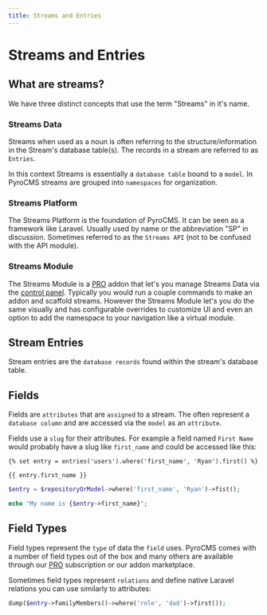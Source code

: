 ```yaml
---
title: Streams and Entries
---
```


# Streams and Entries

<div class="documentation__toc"></div>

## What are streams?

We have three distinct concepts that use the term "Streams" in it's name.

### Streams Data

Streams when used as a noun is often referring to the structure/information in the Stream's database table(s). The records in a stream are referred to as `Entries`.
 
In this context Streams is essentially a `database table` bound to a `model`. In PyroCMS streams are grouped into `namespaces` for organization.

### Streams Platform

The Streams Platform is the foundation of PyroCMS. It can be seen as a framework like Laravel. Usually used by name or the abbreviation "SP" in discussion. Sometimes referred to as the `Streams API` (not to be confused with the API module).

### Streams Module

The Streams Module is a [PRO](https://pyrocms.com/pro) addon that let's you manage Streams Data via the [control panel](/documentation/pyrocms/latest/getting-started/control-panel). Typically you would run a couple commands to make an addon and scaffold streams. However the Streams Module let's you do the same visually and has configurable overrides to customize UI and even an option to add the namespace to your navigation like a virtual module.

## Stream Entries

Stream entries are the `database records` found within the stream's database table.

## Fields

Fields are `attributes` that are `assigned` to a stream. The often represent a `database column` and are accessed via the `model` as an `attribute`.

Fields use a `slug` for their attributes. For example a field named `First Name` would probably have a slug like `first_name` and could be accessed like this:

```twig
{% set entry = entries('users').where('first_name', 'Ryan').first() %}
 
{{ entry.first_name }}
```

```php
$entry = $repositoryOrModel->where('first_name', 'Ryan')->fist();

echo "My name is {$entry->first_name}";
```

## Field Types

Field types represent the `type` of data the `field` uses. PyroCMS comes with a number of field types out of the box and many others are available through our [PRO](https://pyrocms.com/pro) subscription or our addon marketplace.
 
Sometimes field types represent `relations` and define native Laravel relations you can use similarly to attributes:

```php
dump($entry->familyMembers()->where('role', 'dad')->first());
```
